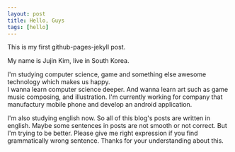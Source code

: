 ```yaml
---
layout: post
title: Hello, Guys
tags: [hello]
---
```

This is my first github-pages-jekyll post.

My name is Jujin Kim, live in South Korea.  

I'm studying computer science, game and something else awesome technology which makes us happy.  
I wanna learn computer science deeper. And wanna learn art such as game music composing, and illustration.
I'm currently working for company that manufactury mobile phone and develop an android application.

I'm also studying english now. So all of this blog's posts are written in english. Maybe some sentences in posts are not smooth or not correct. But I'm trying to be better. Please give me right expression if you find grammatically wrong sentence. Thanks for your understanding about this.